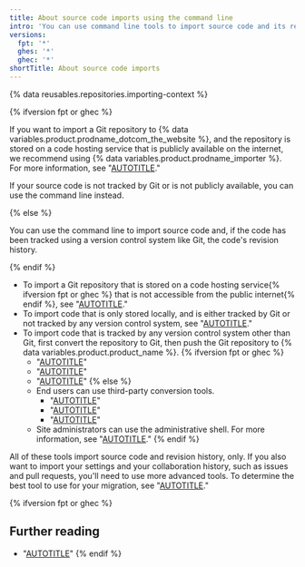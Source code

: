 ```yaml
---
title: About source code imports using the command line
intro: 'You can use command line tools to import source code and its revision history to {% data variables.product.product_name %}.'
versions:
  fpt: '*'
  ghes: '*'
  ghec: '*'
shortTitle: About source code imports
---
```


{% data reusables.repositories.importing-context %}

{% ifversion fpt or ghec %}

If you want to import a Git repository to {% data variables.product.prodname_dotcom_the_website %}, and the repository is stored on a code hosting service that is publicly available on the internet, we recommend using {% data variables.product.prodname_importer %}. For more information, see "[AUTOTITLE](/migrations/importing-source-code/using-github-importer)."

If your source code is not tracked by Git or is not publicly available, you can use the command line instead.

{% else %}

You can use the command line to import source code and, if the code has been tracked using a version control system like Git, the code's revision history.

{% endif %}

* To import a Git repository that is stored on a code hosting service{% ifversion fpt or ghec %} that is not accessible from the public internet{% endif %}, see "[AUTOTITLE](/migrations/importing-source-code/using-the-command-line-to-import-source-code/importing-an-external-git-repository-using-the-command-line)."
* To import code that is only stored locally, and is either tracked by Git or not tracked by any version control system, see "[AUTOTITLE](/migrations/importing-source-code/using-the-command-line-to-import-source-code/adding-locally-hosted-code-to-github)."
* To import code that is tracked by any version control system other than Git, first convert the repository to Git, then push the Git repository to {% data variables.product.product_name %}.
{% ifversion fpt or ghec %}
  * "[AUTOTITLE](/migrations/importing-source-code/using-the-command-line-to-import-source-code/importing-a-subversion-repository)"
  * "[AUTOTITLE](/migrations/importing-source-code/using-the-command-line-to-import-source-code/importing-a-mercurial-repository)"
  * "[AUTOTITLE](/migrations/importing-source-code/using-the-command-line-to-import-source-code/importing-a-team-foundation-version-control-repository)"
{% else %}
  * End users can use third-party conversion tools.
    * "[AUTOTITLE](/migrations/importing-source-code/using-the-command-line-to-import-source-code/importing-a-subversion-repository)"
    * "[AUTOTITLE](/migrations/importing-source-code/using-the-command-line-to-import-source-code/importing-a-mercurial-repository)"
    * "[AUTOTITLE](/migrations/importing-source-code/using-the-command-line-to-import-source-code/importing-a-team-foundation-version-control-repository)"
  * Site administrators can use the administrative shell. For more information, see "[AUTOTITLE](/migrations/importing-source-code/using-the-command-line-to-import-source-code/importing-from-other-version-control-systems-with-the-administrative-shell)."
{% endif %}

All of these tools import source code and revision history, only. If you also want to import your settings and your collaboration history, such as issues and pull requests, you'll need to use more advanced tools. To determine the best tool to use for your migration, see "[AUTOTITLE](/migrations/overview/planning-your-migration-to-github)."

{% ifversion fpt or ghec %}

## Further reading

* "[AUTOTITLE](/get-started/using-git/troubleshooting-the-2-gb-push-limit)"
{% endif %}
